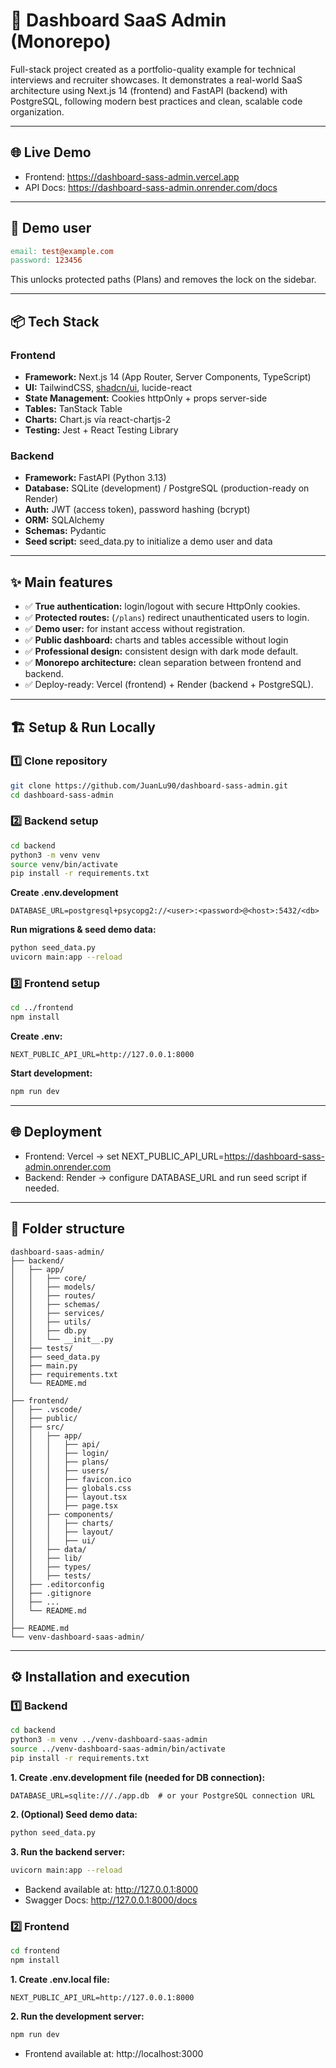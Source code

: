 # 🚀 Dashboard SaaS Admin (Monorepo)

Full-stack project created as a portfolio-quality example for technical interviews and recruiter showcases.
It demonstrates a real-world SaaS architecture using Next.js 14 (frontend) and FastAPI (backend) with PostgreSQL, following modern best practices and clean, scalable code organization.

---

## 🌐 Live Demo

- Frontend: https://dashboard-sass-admin.vercel.app
- API Docs: https://dashboard-sass-admin.onrender.com/docs

---

## 👤 Demo user

```makefile
email: test@example.com
password: 123456
```

This unlocks protected paths (Plans) and removes the lock on the sidebar.

---

## 📦 Tech Stack

### **Frontend**
- **Framework:** Next.js 14 (App Router, Server Components, TypeScript)
- **UI:** TailwindCSS, [shadcn/ui](https://ui.shadcn.com/), lucide-react
- **State Management:** Cookies httpOnly + props server-side
- **Tables:** TanStack Table
- **Charts:** Chart.js vía react-chartjs-2
- **Testing:** Jest + React Testing Library

### **Backend**
- **Framework:** FastAPI (Python 3.13)
- **Database:** SQLite (development) / PostgreSQL (production-ready on Render)
- **Auth:** JWT (access token), password hashing (bcrypt)
- **ORM:** SQLAlchemy
- **Schemas:** Pydantic
- **Seed script:** seed_data.py to initialize a demo user and data

---

## ✨ Main features

- ✅ **True authentication:** login/logout with secure HttpOnly cookies.
- ✅ **Protected routes:** (`/plans`) redirect unauthenticated users to login.
- ✅ **Demo user:** for instant access without registration.
- ✅ **Public dashboard:** charts and tables accessible without login
- ✅ **Professional design:** consistent design with dark mode default.
- ✅ **Monorepo architecture:** clean separation between frontend and backend.
- ✅ Deploy-ready: Vercel (frontend) + Render (backend + PostgreSQL).

---

## 🏗️ Setup & Run Locally

### 1️⃣ Clone repository
```bash
git clone https://github.com/JuanLu90/dashboard-sass-admin.git
cd dashboard-sass-admin
```

### 2️⃣ Backend setup
```bash
cd backend
python3 -m venv venv
source venv/bin/activate
pip install -r requirements.txt
```

**Create .env.development**
```php-template
DATABASE_URL=postgresql+psycopg2://<user>:<password>@<host>:5432/<db>
```

**Run migrations & seed demo data:**
```bash
python seed_data.py
uvicorn main:app --reload
```

### 3️⃣ Frontend setup
```bash
cd ../frontend
npm install
```

**Create .env:**
```ìni
NEXT_PUBLIC_API_URL=http://127.0.0.1:8000
```

**Start development:**
```bash
npm run dev
```

---

## 🌐 Deployment

- Frontend: Vercel → set NEXT_PUBLIC_API_URL=https://dashboard-sass-admin.onrender.com
- Backend: Render → configure DATABASE_URL and run seed script if needed.
---

## 📂 Folder structure

```plaintext
dashboard-saas-admin/
├── backend/
│   ├── app/
│   │   ├── core/
│   │   ├── models/
│   │   ├── routes/
│   │   ├── schemas/
│   │   ├── services/
│   │   ├── utils/
│   │   ├── db.py
│   │   └── __init__.py
│   ├── tests/
│   ├── seed_data.py
│   ├── main.py
│   ├── requirements.txt
│   └── README.md
│
├── frontend/
│   ├── .vscode/
│   ├── public/
│   ├── src/
│   │   ├── app/
│   │   │   ├── api/
│   │   │   ├── login/
│   │   │   ├── plans/
│   │   │   ├── users/
│   │   │   ├── favicon.ico
│   │   │   ├── globals.css
│   │   │   ├── layout.tsx
│   │   │   ├── page.tsx
│   │   ├── components/
│   │   │   ├── charts/
│   │   │   ├── layout/
│   │   │   ├── ui/
│   │   ├── data/
│   │   ├── lib/
│   │   ├── types/
│   │   ├── tests/
│   ├── .editorconfig
│   ├── .gitignore
│   ├── ...
│   └── README.md
│
├── README.md
└── venv-dashboard-saas-admin/

```

---

## ⚙️ Installation and execution

### 1️⃣ Backend

```bash
cd backend
python3 -m venv ../venv-dashboard-saas-admin
source ../venv-dashboard-saas-admin/bin/activate
pip install -r requirements.txt
```
**1. Create .env.development file (needed for DB connection):**
```env
DATABASE_URL=sqlite:///./app.db  # or your PostgreSQL connection URL
```

**2. (Optional) Seed demo data:**
```bash
python seed_data.py
```
**3. Run the backend server:**
```bash
uvicorn main:app --reload
```
- Backend available at: http://127.0.0.1:8000
- Swagger Docs: http://127.0.0.1:8000/docs

### 2️⃣ Frontend

```bash
cd frontend
npm install
```

**1. Create .env.local file:**
```env
NEXT_PUBLIC_API_URL=http://127.0.0.1:8000
```

**2. Run the development server:**
```bash
npm run dev
```
- Frontend available at: http://localhost:3000
